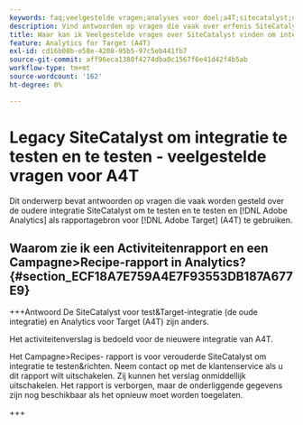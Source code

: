```yaml
---
keywords: faq;veelgestelde vragen;analyses voor doel;a4T;sitecatalyst;campagne>recept;test&target;integratie
description: Vind antwoorden op vragen die vaak over erfenis SiteCatalyst worden gevraagd om integratie te testen&Doel en Analytics voor  [!DNL Target]  (A4T) te gebruiken.
title: Waar kan ik Veelgestelde vragen over SiteCatalyst vinden om integratie te testen&richten?
feature: Analytics for Target (A4T)
exl-id: cd16b08b-e58e-4208-95b5-97c5eb441fb7
source-git-commit: aff96eca1380f4274dba0c1567f6e41d42f4b5ab
workflow-type: tm+mt
source-wordcount: '162'
ht-degree: 0%

---
```


# Legacy SiteCatalyst om integratie te testen en te testen - veelgestelde vragen voor A4T

Dit onderwerp bevat antwoorden op vragen die vaak worden gesteld over de oudere integratie SiteCatalyst om te testen en te testen en [!DNL Adobe Analytics] als rapportagebron voor [!DNL Adobe Target] (A4T) te gebruiken.

## Waarom zie ik een Activiteitenrapport en een Campagne>Recipe-rapport in Analytics? {#section_ECF18A7E759A4E7F93553DB187A677E9}

+++Antwoord
De SiteCatalyst voor test&amp;Target-integratie (de oude integratie) en Analytics voor Target (A4T) zijn anders.

Het activiteitenverslag is bedoeld voor de nieuwere integratie van A4T.

Het Campagne>Recipes- rapport is voor verouderde SiteCatalyst om integratie te testen&amp;richten. Neem contact op met de klantenservice als u dit rapport wilt uitschakelen. Zij kunnen het verslag onmiddellijk uitschakelen. Het rapport is verborgen, maar de onderliggende gegevens zijn nog beschikbaar als het opnieuw moet worden toegelaten.

+++
